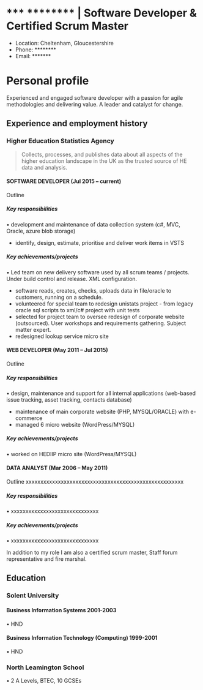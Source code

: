 # *** ******** | Software Developer & Certified Scrum Master
-	Location: Cheltenham, Gloucestershire
-	Phone: ********
-	Email: *******

# Personal profile
Experienced and engaged software developer with a passion for agile methodologies and delivering value. A leader and catalyst for change.

## Experience and employment history

### Higher Education Statistics Agency
> Collects, processes, and publishes data about all aspects of the higher education landscape in the UK as the trusted source of HE data and analysis.

#### SOFTWARE DEVELOPER (Jul 2015 – current)
Outline

##### Key responsibilities
• development and maintenance of data collection system (c#, MVC, Oracle, azure blob storage)
- identify, design, estimate, prioritise and deliver work items in VSTS
##### Key achievements/projects
• Led team on new delivery software used by all scrum teams / projects. Under build control and release. XML configuration.
- software reads, creates, checks, uploads data in file/oracle to customers, running on a schedule.
- volunteered for special team to redesign unistats project - from legacy oracle sql scripts to xml/c# project with unit tests
- selected for project team to oversee redesign of corporate website (outsourced). User workshops and requirements gathering. Subject matter expert.
- redesigned lookup service micro site
#### WEB DEVELOPER (May 2011 – Jul 2015)
Outline
##### Key responsibilities
• design, maintenance and support for all internal applications (web-based issue tracking, asset tracking, contacts database)
- maintenance of main corporate website (PHP, MYSQL/ORACLE) with e-commerce
- managed 6 micro website (WordPress/MYSQL)
##### Key achievements/projects
• worked on HEDIIP micro site (WordPress/MYSQL)

#### DATA ANALYST (Mar 2006 – May 2011)
Outline
xxxxxxxxxxxxxxxxxxxxxxxxxxxxxxxxxxxxxxxxxxxxxxxxxxxxxx
##### Key responsibilities
• xxxxxxxxxxxxxxxxxxxxxxxxxxxxxx
##### Key achievements/projects
• xxxxxxxxxxxxxxxxxxxxxxxxxxxxxx


In addition to my role I am also a certified scrum master, Staff forum representative and fire marshal.

## Education
### Solent University

#### Business Information Systems 2001-2003
•	HND
#### Business Information Technology (Computing) 1999-2001
•	HND

### North Leamington School
•	2 A Levels, BTEC, 10 GCSEs

